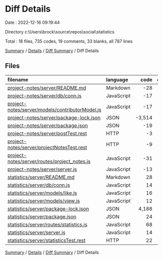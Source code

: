 # Diff Details

Date : 2022-12-16 09:19:44

Directory c:\\Users\\brock\\source\\repos\\social\\statistics

Total : 18 files,  735 codes, 19 comments, 33 blanks, all 787 lines

[Summary](results.md) / [Details](details.md) / [Diff Summary](diff.md) / Diff Details

## Files
| filename | language | code | comment | blank | total |
| :--- | :--- | ---: | ---: | ---: | ---: |
| [project-notes/server/README.md](/project-notes/server/README.md) | Markdown | -28 | 0 | -8 | -36 |
| [project-notes/server/db/conn.js](/project-notes/server/db/conn.js) | JavaScript | -17 | 0 | -4 | -21 |
| [project-notes/server/models/contributorModel.js](/project-notes/server/models/contributorModel.js) | JavaScript | -17 | -1 | -2 | -20 |
| [project-notes/server/package-lock.json](/project-notes/server/package-lock.json) | JSON | -3,514 | 0 | -1 | -3,515 |
| [project-notes/server/package.json](/project-notes/server/package.json) | JSON | -19 | 0 | -1 | -20 |
| [project-notes/server/postTest.rest](/project-notes/server/postTest.rest) | HTTP | -3 | 0 | -3 | -6 |
| [project-notes/server/projectNotesTest.rest](/project-notes/server/projectNotesTest.rest) | HTTP | -9 | -1 | -3 | -13 |
| [project-notes/server/routes/project_notes.js](/project-notes/server/routes/project_notes.js) | JavaScript | -31 | -4 | -9 | -44 |
| [project-notes/server/server.js](/project-notes/server/server.js) | JavaScript | -13 | -2 | -2 | -17 |
| [statistics/server/README.md](/statistics/server/README.md) | Markdown | 28 | 0 | 8 | 36 |
| [statistics/server/db/conn.js](/statistics/server/db/conn.js) | JavaScript | 14 | 0 | 2 | 16 |
| [statistics/server/models/like.js](/statistics/server/models/like.js) | JavaScript | 16 | 0 | 2 | 18 |
| [statistics/server/models/view.js](/statistics/server/models/view.js) | JavaScript | 12 | 0 | 2 | 14 |
| [statistics/server/package-lock.json](/statistics/server/package-lock.json) | JSON | 4,188 | 0 | 1 | 4,189 |
| [statistics/server/package.json](/statistics/server/package.json) | JSON | 24 | 0 | 1 | 25 |
| [statistics/server/routes/statistics.js](/statistics/server/routes/statistics.js) | JavaScript | 68 | 20 | 40 | 128 |
| [statistics/server/server.js](/statistics/server/server.js) | JavaScript | 14 | 0 | 4 | 18 |
| [statistics/server/statisticsTest.rest](/statistics/server/statisticsTest.rest) | HTTP | 22 | 7 | 6 | 35 |

[Summary](results.md) / [Details](details.md) / [Diff Summary](diff.md) / Diff Details